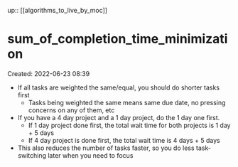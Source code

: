 up:: [[algorithms_to_live_by_moc]]

# sum_of_completion_time_minimization
Created: 2022-06-23 08:39

- If all tasks are weighted the same/equal, you should do shorter tasks first
	- Tasks being weighted the same means same due date, no pressing concerns on any of them, etc
- If you have a 4 day project and a 1 day project, do the 1 day one first.
	- If 1 day project done first, the total wait time for both projects is 1 day + 5 days
	- If 4 day project is done first, the total wait time is 4 days + 5 days
- This also reduces the number of tasks faster, so you do less task-switching later when you need to focus